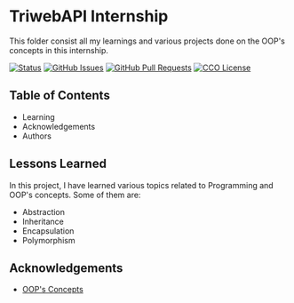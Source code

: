 # TriwebAPI Internship
This folder consist all my learnings and various projects done on the OOP's concepts in this internship.

[![Status](https://img.shields.io/badge/status-active-success.svg)](https://github.com/krish3742/TriwebAPI-Learning/) [![GitHub Issues](https://img.shields.io/github/issues/krish3742/TriwebAPI-Learning.svg)](https://github.com/krish3742/TriwebAPI-Learning/issues) [![GitHub Pull Requests](https://img.shields.io/github/issues-pr/krish3742/TriwebAPI-Learning.svg)](https://github.com/krish3742/TriwebAPI-Learning/pulls) [![CCO License](https://img.shields.io/badge/license-CCO-yellow.svg)](https://creativecommons.org/publicdomain/zero/1.0/)

## Table of Contents

 - Learning
 - Acknowledgements
 - Authors

## Lessons Learned

In this project, I have learned various topics related to Programming and OOP's concepts. Some of them are:

- Abstraction
- Inheritance
- Encapsulation
- Polymorphism

## Acknowledgements

 - [OOP's Concepts](https://www.youtube.com/playlist?list=PLIfcYFqzDXHn9pCIgliDCujW8UXNOkNdE)
